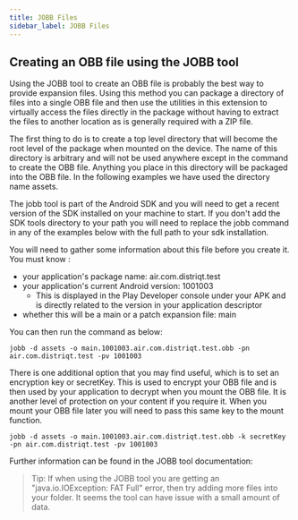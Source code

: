 ```yaml
---
title: JOBB Files
sidebar_label: JOBB Files
---
```


## Creating an OBB file using the JOBB tool

Using the JOBB tool to create an OBB file is probably the best way to provide 
expansion files. Using this method you can package a directory of files into a 
single OBB file and then use the utilities in this extension to virtually access 
the files directly in the package without having to extract the files to another 
location as is generally required with a ZIP file.

The first thing to do is to create a top level directory that will become the 
root level of the package when mounted on the device. The name of this directory 
is arbitrary and will not be used anywhere except in the command to create the 
OBB file. Anything you place in this directory will be packaged into the OBB 
file. In the following examples we have used the directory name assets.

The jobb tool is part of the Android SDK and you will need to get a recent 
version of the SDK installed on your machine to start. If you don't add the 
SDK tools directory to your path you will need to replace the jobb command 
in any of the examples below with the full path to your sdk installation.

You will need to gather some information about this file before you create it. 
You must know :

- your application's package name: air.com.distriqt.test
- your application's current Android version: 1001003
  - This is displayed in the Play Developer console under your APK and is directly related to the version in your application descriptor
- whether this will be a main or a patch expansion file: main

You can then run the command as below:

```
jobb -d assets -o main.1001003.air.com.distriqt.test.obb -pn air.com.distriqt.test -pv 1001003
```

There is one additional option that you may find useful, which is to set an 
encryption key or secretKey. This is used to encrypt your OBB file and is 
then used by your application to decrypt when you mount the OBB file. It is 
another level of protection on your content if you require it. When you mount 
your OBB file later you will need to pass this same key to the mount function.

```
jobb -d assets -o main.1001003.air.com.distriqt.test.obb -k secretKey -pn air.com.distriqt.test -pv 1001003
```

Further information can be found in the JOBB tool documentation:

>
> Tip: If when using the JOBB tool you are getting an "java.io.IOException: FAT Full" 
> error, then try adding more files into your folder. It seems the tool can have 
> issue with a small amount of data.
>


